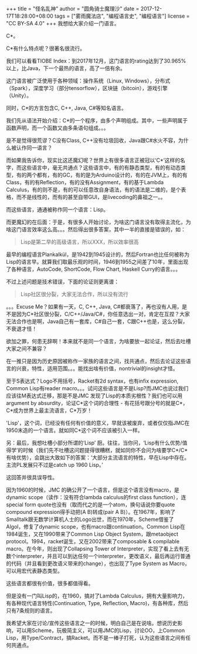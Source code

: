 +++
title = "怪名乱神"
author = "圆角骑士魔理沙"
date = 2017-12-17T18:28:00+08:00
tags = ["雾雨魔法店", "编程语言史", "编程语言"]
license = "CC BY-SA 4.0"
+++
我想给大家介绍一门语言。

C\*。

C\*有什么特点呢？很著名很流行。

我们可以看看TIOBE Index：到2017年12月，这门语言的rating达到了30.965%以上，比Java，下一个最热的语言，高了一倍有余。

这门语言被广泛使用于各种领域：操作系统（Linux, Windows），分布式（Spark），深度学习（部分tensorflow），区块链（bitcoin），游戏引擎（Unity）。

同时，C\*的方言包含C, C++, Java, C#等知名语言。

我们先从语法开始介绍：C\*的一个程序，由多个声明组成。其中，一些声明属于函数声明，而一个函数又由多条语句组成。。。

是不是觉得很荒谬？C没有Class, C++没有垃圾回收，Java跟C#水火不容，为什么被认作同一语言？

而如果我告诉你，现实比这还魔幻呢？世界上有很多语言正被冠以‘C\*’这样的名字，而这些语言中，毫无共通点？这些语言中，有的有静态类型，有的有动态类型，有的两个都有，有的GC，有的是为Arduino设计的，有的在JVM上，有的有Class，有的有Reflection，有的没有Assignment，有的基于Lambda Calculus，有的则不是，有的可以任意改自身语法，有的语法是二维的，是个表格，而不是线性的，而有的甚至自带GUI，是livecoding的鼻祖之一。。

而这些语言，通通被称作同一个语言：Lisp。

而更魔幻的在后面：于是，有很多人开始讨论，为啥这门语言没有取得主流化，为啥这门语言效率这么高。。。然后得出很多答案，其中一半的直接是错误的，如：

 > 
 > Lisp是第二早的高级语言，所以XXX，所以效率很高

最早的编程语言Plankalkül，是1942到1945设计的，然后Fortran也比任何被称为Lisp的语言早。就算我们取最乐观的时间，1946到1955之间差了10年，里面出现了各种语言，AutoCode, ShortCode, Flow Chart, Haskell Curry的语言。。。

不过上述问题是技术错误，下面的论证则更离谱：

 > 
 > Lisp社区很分裂，大家无法合作，所以没有流行

。。。Excuse Me？如果有一天，C, C++, Java, C#都衰落了，再也没有人用，是不是因为C\*社区很分裂，C/C++/Java/C#，你任意选出一对，肯定在互捏？大家无法合作也是啊，Java自己有一套库，C#自己一套，C跟C++也是，这么分裂，不衰退才怪！

欲加之罪，何患无辞啊！本来就不是同一个语言，为啥要放一起论证，然后去吐槽大家之间不兼容？

在一推只是因为历史原因被称作一家族的语言之间，找共通点，然后去论证这些语言的兴衰，特性，适用范围。。。能找出啥有价值，nontrivial的insight才怪。

至于S表达式？Logo不用括号，Racket有2d syntax，也有infix expression, Common Lisp有reader macro。。。试问这些语言是不是Lisp?而JMC也说过我们应该往M表达式迁移，那是不是JMC 发现了Lisp的本质劣根性？我们也可以用argument by absurdity，论证C\*这个词的合理性 - 有花括号跟分号的就是C\*，C\*成为世界上最主流语言，C\*万岁！

'Lisp'，这个词，已经没有任何有价值的意义，早就该被废弃，或者仅仅指JMC在1950末造的一个语言。就如同C\*这个词不应该被引入一样。

另：最后，我想吐槽小部分所谓的‘Lisp’ 厨。往往，当你问，‘Lisp有什么优势/值得学’的时候（我们先不吐槽这问题提得很糟糕，就如同你不会问为啥要学C\*/C\*有啥优势），会跳出大致如下的答案：‘大部分主流语言的特性，早在Lisp中存在。主流PL发展只不过是catch up 1960 Lisp。’

这回答并很具误导性。

因为1960的时候，JMC 的确公开了一个语言，但是这个语言没有macro，是dynamic scope（读作：没有符合lambda calculus的first class function），连special form quote也没有（取而代之的是一个atom，换句话说你要quote compound expression得手动把(A B)转成(pair A B)）。在1967年，影响了Smalltalk跟无数学计算机人士的Logo出世，而在1970年，Scheme借鉴了Algol，修复了dynamic scope，也有macro跟continuation。Common Lisp在1984诞生，又在1990带来了Common Lisp Object System，跟metaobject protocol。1994，racket诞生，又在2002带来了composable & compilable macro。在今年，则出现了Collapsing Tower of Interpreter，实现了看上去有无数个interpreter，并且可以到达任何一个interpreter，更改语义，最后再运行普通的代码（并且看到更改语义带来的change），也出现了Type System as Macro，可以用宏代表静态类型。

这些语言都很有价值，很多都值得看。

但是没有一门叫Lisp的，在1960，搞对了Lambda Calculus，拥有大量影响力，有各种现代语言特性(Continuation, Type, Reflection, Macro)，有各种库，然后只有7条规则的语言。

我希望大家在讨论/宣传这些语言之一的时候，明白自己是在说啥。想说历史影响，可以用Scheme，玩极简主义，可以用JMC的Lisp，讨论OO，上Common Lisp，用Type/Contract，搞Racket。而不是一棒子打死，认为这些语言之间有任何共通点。
